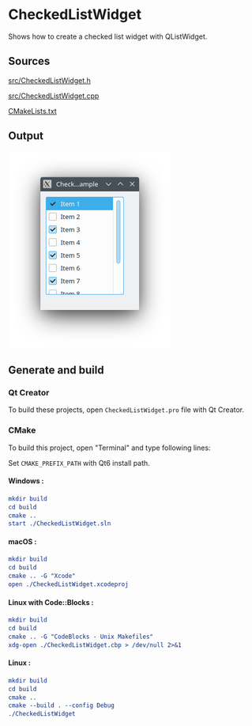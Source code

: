 # CheckedListWidget

Shows how to create a checked list widget with QListWidget.

## Sources

[src/CheckedListWidget.h](src/CheckedListWidget.h)

[src/CheckedListWidget.cpp](src/CheckedListWidget.cpp)

[CMakeLists.txt](CMakeLists.txt)

## Output

![Screenshot](../../../docs/Pictures/CheckedListWidget.png)

## Generate and build

### Qt Creator

To build these projects, open `CheckedListWidget.pro` file with Qt Creator.

### CMake

To build this project, open "Terminal" and type following lines:

Set `CMAKE_PREFIX_PATH` with Qt6 install path.

#### Windows :

``` cmake
mkdir build
cd build
cmake ..
start ./CheckedListWidget.sln
```

#### macOS :

``` cmake
mkdir build
cd build
cmake .. -G "Xcode"
open ./CheckedListWidget.xcodeproj
```

#### Linux with Code::Blocks :

``` cmake
mkdir build
cd build
cmake .. -G "CodeBlocks - Unix Makefiles"
xdg-open ./CheckedListWidget.cbp > /dev/null 2>&1
```

#### Linux :

``` cmake
mkdir build
cd build
cmake .. 
cmake --build . --config Debug
./CheckedListWidget
```
